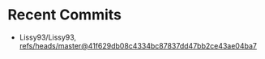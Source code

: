 # Recent Commits

<!-- START gadpp -->
- Lissy93/Lissy93, [refs/heads/master@41f629db08c4334bc87837dd47bb2ce43ae04ba7](https://github.com/Lissy93/Lissy93/commit/41f629db08c4334bc87837dd47bb2ce43ae04ba7)
